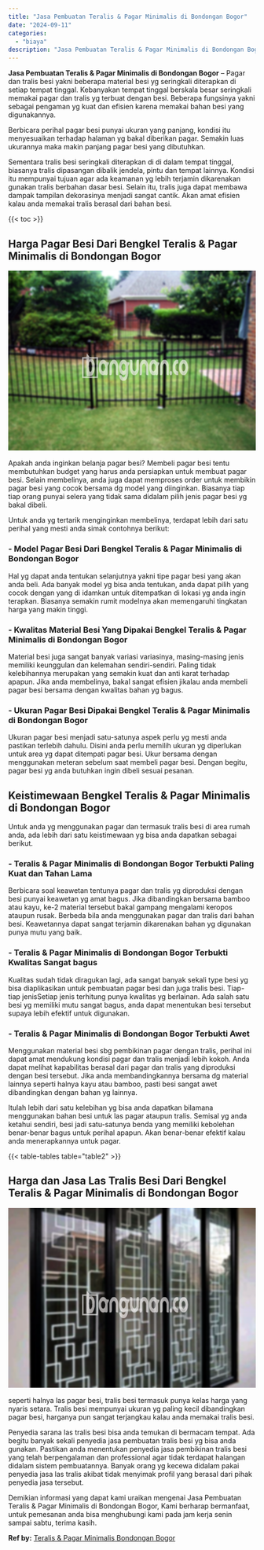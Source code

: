 ```yaml
---
title: "Jasa Pembuatan Teralis & Pagar Minimalis di Bondongan Bogor"
date: "2024-09-11"
categories: 
  - "biaya"
description: "Jasa Pembuatan Teralis & Pagar Minimalis di Bondongan Bogor. Demikian informasi yang dapat kami uraikan mengenai Jasa Pembuatan Teralis & Pagar Minimalis di..."
---
```


**Jasa Pembuatan Teralis & Pagar Minimalis di Bondongan Bogor** – Pagar dan tralis besi yakni beberapa material besi yg seringkali diterapkan di setiap tempat tinggal. Kebanyakan tempat tinggal berskala besar seringkali memakai pagar dan tralis yg terbuat dengan besi. Beberapa fungsinya yakni sebagai pengaman yg kuat dan efisien karena memakai bahan besi yang digunakannya.

Berbicara perihal pagar besi punyai ukuran yang panjang, kondisi itu menyesuaikan terhadap halaman yg bakal diberikan pagar. Semakin luas ukurannya maka makin panjang pagar besi yang dibutuhkan.

Sementara tralis besi seringkali diterapkan di di dalam tempat tinggal, biasanya tralis dipasangan dibalik jendela, pintu dan tempat lainnya. Kondisi itu mempunyai tujuan agar ada keamanan yg lebih terjamin dikarenakan gunakan tralis berbahan dasar besi. Selain itu, tralis juga dapat membawa dampak tampilan dekorasinya menjadi sangat cantik. Akan amat efisien kalau anda memakai tralis berasal dari bahan besi.

{{< toc >}}

## Harga Pagar Besi Dari Bengkel Teralis & Pagar Minimalis di Bondongan Bogor

![Jasa Pembuatan Teralis & Pagar Minimalis di Bondongan Bogor](/images/pagar-minimalis-murah-13.png)

Apakah anda inginkan belanja pagar besi? Membeli pagar besi tentu membutuhkan budget yang harus anda persiapkan untuk membuat pagar besi. Selain membelinya, anda juga dapat memproses order untuk membikin pagar besi yang cocok bersama dg model yang diinginkan. Biasanya tiap tiap orang punyai selera yang tidak sama didalam pilih jenis pagar besi yg bakal dibeli.

Untuk anda yg tertarik menginginkan membelinya, terdapat lebih dari satu perihal yang mesti anda simak contohnya berikut:
### \- Model Pagar Besi Dari Bengkel Teralis & Pagar Minimalis di Bondongan Bogor

Hal yg dapat anda tentukan selanjutnya yakni tipe pagar besi yang akan anda beli. Ada banyak model yg bisa anda tentukan, anda dapat pilih yang cocok dengan yang di idamkan untuk ditempatkan di lokasi yg anda ingin terapkan. Biasanya semakin rumit modelnya akan memengaruhi tingkatan harga yang makin tinggi.

### \- Kwalitas Material Besi Yang Dipakai Bengkel Teralis & Pagar Minimalis di Bondongan Bogor

Material besi juga sangat banyak variasi variasinya, masing-masing jenis memiliki keunggulan dan kelemahan sendiri-sendiri. Paling tidak kelebihannya merupakan yang semakin kuat dan anti karat terhadap apapun. Jika anda membelinya, bakal sangat efisien jikalau anda membeli pagar besi bersama dengan kwalitas bahan yg bagus.

### \- Ukuran Pagar Besi Dipakai Bengkel Teralis & Pagar Minimalis di Bondongan Bogor

Ukuran pagar besi menjadi satu-satunya aspek perlu yg mesti anda pastikan terlebih dahulu. Disini anda perlu memilih ukuran yg diperlukan untuk area yg dapat ditempati pagar besi. Ukur bersama dengan menggunakan meteran sebelum saat membeli pagar besi. Dengan begitu, pagar besi yg anda butuhkan ingin dibeli sesuai pesanan.

## Keistimewaan Bengkel Teralis & Pagar Minimalis di Bondongan Bogor

Untuk anda yg menggunakan pagar dan termasuk tralis besi di area rumah anda, ada lebih dari satu keistimewaan yg bisa anda dapatkan sebagai berikut.

### \- Teralis & Pagar Minimalis di Bondongan Bogor Terbukti Paling Kuat dan Tahan Lama

Berbicara soal keawetan tentunya pagar dan tralis yg diproduksi dengan besi punyai keawetan yg amat bagus. Jika dibandingkan bersama bamboo atau kayu, ke-2 material tersebut bakal gampang mengalami keropos ataupun rusak. Berbeda bila anda menggunakan pagar dan tralis dari bahan besi. Keawetannya dapat sangat terjamin dikarenakan bahan yg digunakan punya mutu yang baik.

### \- Teralis & Pagar Minimalis di Bondongan Bogor Terbukti Kwalitas Sangat bagus

Kualitas sudah tidak diragukan lagi, ada sangat banyak sekali type besi yg bisa diaplikasikan untuk pembuatan pagar besi dan juga tralis besi. Tiap-tiap jenisSetiap jenis terhitung punya kwalitas yg berlainan. Ada salah satu besi yg memiliki mutu sangat bagus, anda dapat menentukan besi tersebut supaya lebih efektif untuk digunakan.

### \- Teralis & Pagar Minimalis di Bondongan Bogor Terbukti Awet

Menggunakan material besi sbg pembikinan pagar dengan tralis, perihal ini dapat amat mendukung kondisi pagar dan tralis menjadi lebih kokoh. Anda dapat melihat kapabilitas berasal dari pagar dan tralis yang diproduksi dengan besi tersebut. Jika anda membandingkannya bersama dg material lainnya seperti halnya kayu atau bamboo, pasti besi sangat awet dibandingkan dengan bahan yg lainnya.

Itulah lebih dari satu kelebihan yg bisa anda dapatkan bilamana menggunakan bahan besi untuk las pagar ataupun tralis. Semisal yg anda ketahui sendiri, besi jadi satu-satunya benda yang memiliki kebolehan benar-benar bagus untuk perihal apapun. Akan benar-benar efektif kalau anda menerapkannya untuk pagar.

{{< table-tables table="table2" >}}

## Harga dan Jasa Las Tralis Besi Dari Bengkel Teralis & Pagar Minimalis di Bondongan Bogor

![Jasa Pembuatan Teralis & Pagar Minimalis di Bondongan Bogor](/images/teralis-minimalis-murah-02.png)

seperti halnya las pagar besi, tralis besi termasuk punya kelas harga yang nyaris setara. Tralis besi mempunyai ukuran yg paling kecil dibandingkan pagar besi, harganya pun sangat terjangkau kalau anda memakai tralis besi.

Penyedia sarana las tralis besi bisa anda temukan di bermacam tempat. Ada begitu banyak sekali penyedia jasa pembuatan tralis besi yg bisa anda gunakan. Pastikan anda menentukan penyedia jasa pembikinan tralis besi yang telah berpengalaman dan professional agar tidak terdapat halangan didalam sistem pembuatannya. Banyak orang yg kecewa didalam pakai penyedia jasa las tralis akibat tidak menyimak profil yang berasal dari pihak penyedia jasa tersebut.

Demikian informasi yang dapat kami uraikan mengenai Jasa Pembuatan Teralis & Pagar Minimalis di Bondongan Bogor, Kami berharap bermanfaat, untuk pemesanan anda bisa menghubungi kami pada jam kerja senin sampai sabtu, terima kasih.

**Ref by:** [Teralis & Pagar Minimalis Bondongan Bogor](https://id.wikipedia.org/wiki/Teralis)
